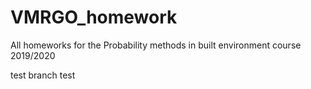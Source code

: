 # VMRGO_homework
All homeworks for the Probability methods in built environment course 2019/2020

test branch test
